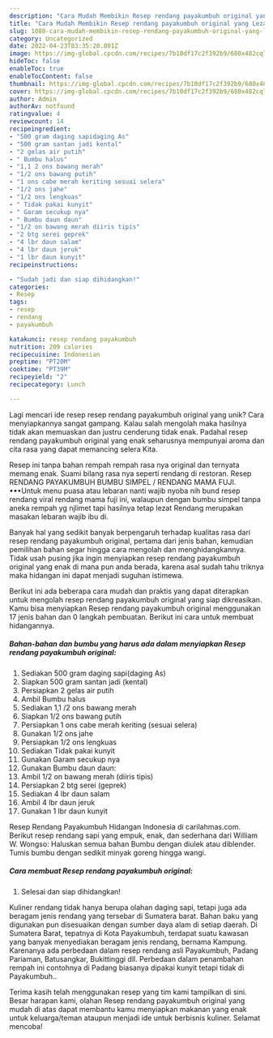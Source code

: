 ```yaml
---
description: "Cara Mudah Membikin Resep rendang payakumbuh original yang Lezat"
title: "Cara Mudah Membikin Resep rendang payakumbuh original yang Lezat"
slug: 1080-cara-mudah-membikin-resep-rendang-payakumbuh-original-yang-lezat
category: Uncategorized
date: 2022-04-23T03:35:20.801Z
image: https://img-global.cpcdn.com/recipes/7b10df17c2f392b9/680x482cq70/resep-rendang-payakumbuh-original-foto-resep-utama.jpg
hideToc: false
enableToc: true
enableTocContent: false
thumbnail: https://img-global.cpcdn.com/recipes/7b10df17c2f392b9/680x482cq70/resep-rendang-payakumbuh-original-foto-resep-utama.jpg
cover: https://img-global.cpcdn.com/recipes/7b10df17c2f392b9/680x482cq70/resep-rendang-payakumbuh-original-foto-resep-utama.jpg
author: Admin
authorAv: notfound
ratingvalue: 4
reviewcount: 14
recipeingredient:
- "500 gram daging sapidaging As"
- "500 gram santan jadi kental"
- "2 gelas air putih"
- " Bumbu halus"
- "1,1 2 ons bawang merah"
- "1/2 ons bawang putih"
- "1 ons cabe merah keriting sesuai selera"
- "1/2 ons jahe"
- "1/2 ons lengkuas"
- " Tidak pakai kunyit"
- " Garam secukup nya"
- " Bumbu daun daun"
- "1/2 on bawang merah diiris tipis"
- "2 btg serei geprek"
- "4 lbr daun salam"
- "4 lbr daun jeruk"
- "1 lbr daun kunyit"
recipeinstructions:

- "Sudah jadi dan siap dihidangkan!"
categories:
- Resep
tags:
- resep
- rendang
- payakumbuh

katakunci: resep rendang payakumbuh 
nutrition: 209 calories
recipecuisine: Indonesian
preptime: "PT20M"
cooktime: "PT39M"
recipeyield: "2"
recipecategory: Lunch

---
```





Lagi mencari ide resep resep rendang payakumbuh original yang unik? Cara menyiapkannya sangat gampang. Kalau salah mengolah maka hasilnya tidak akan memuaskan dan justru cenderung tidak enak. Padahal resep rendang payakumbuh original yang enak seharusnya mempunyai aroma dan cita rasa yang dapat memancing selera Kita.





Resep ini tanpa bahan rempah rempah rasa nya original dan ternyata memang enak. Suami bilang rasa nya seperti rendang di restoran. Resep RENDANG PAYAKUMBUH BUMBU SIMPEL / RENDANG MAMA FUJI. •••Untuk menu puasa atau lebaran nanti wajib nyoba nih bund resep rendang viral rendang mama fuji ini, walaupun dengan bumbu simpel tanpa aneka rempah yg njlimet tapi hasilnya tetap lezat Rendang merupakan masakan lebaran wajib ibu di.

Banyak hal yang sedikit banyak berpengaruh terhadap kualitas rasa dari resep rendang payakumbuh original, pertama dari jenis bahan, kemudian pemilihan bahan segar hingga cara mengolah dan menghidangkannya. Tidak usah pusing jika ingin menyiapkan resep rendang payakumbuh original yang enak di mana pun anda berada, karena asal sudah tahu triknya maka hidangan ini dapat menjadi suguhan istimewa.






Berikut ini ada beberapa cara mudah dan praktis yang dapat diterapkan untuk mengolah resep rendang payakumbuh original yang siap dikreasikan. Kamu bisa menyiapkan Resep rendang payakumbuh original menggunakan 17 jenis bahan dan 0 langkah pembuatan. Berikut ini cara untuk membuat hidangannya.

<!--inarticleads1-->

##### Bahan-bahan dan bumbu yang harus ada dalam menyiapkan Resep rendang payakumbuh original:

1. Sediakan 500 gram daging sapi(daging As)
1. Siapkan 500 gram santan jadi (kental)
1. Persiapkan 2 gelas air putih
1. Ambil  Bumbu halus
1. Sediakan 1,1 /2 ons bawang merah
1. Siapkan 1/2 ons bawang putih
1. Persiapkan 1 ons cabe merah keriting (sesuai selera)
1. Gunakan 1/2 ons jahe
1. Persiapkan 1/2 ons lengkuas
1. Sediakan  Tidak pakai kunyit
1. Gunakan  Garam secukup nya
1. Gunakan  Bumbu daun daun:
1. Ambil 1/2 on bawang merah (diiris tipis)
1. Persiapkan 2 btg serei (geprek)
1. Sediakan 4 lbr daun salam
1. Ambil 4 lbr daun jeruk
1. Gunakan 1 lbr daun kunyit


Resep Rendang Payakumbuh Hidangan Indonesia di carilahmas.com. Berikut resep rendang sapi yang empuk, enak, dan sederhana dari William W. Wongso: Haluskan semua bahan Bumbu dengan diulek atau diblender. Tumis bumbu dengan sedikit minyak goreng hingga wangi. 

<!--inarticleads2-->

##### Cara membuat Resep rendang payakumbuh original:


1. Selesai dan siap dihidangkan!

Kuliner rendang tidak hanya berupa olahan daging sapi, tetapi juga ada beragam jenis rendang yang tersebar di Sumatera barat. Bahan baku yang digunakan pun disesuaikan dengan sumber daya alam di setiap daerah. Di Sumatera Barat, tepatnya di Kota Payakumbuh, terdapat suatu kawasan yang banyak menyediakan beragam jenis rendang, bernama Kampung. Karenanya ada perbedaan dalam resep rendang asli Payakumbuh, Padang Pariaman, Batusangkar, Bukittinggi dll. Perbedaan dalam penambahan rempah ini contohnya di Padang biasanya dipakai kunyit tetapi tidak di Payakumbuh.. 

Terima kasih telah menggunakan resep yang tim kami tampilkan di sini. Besar harapan kami, olahan Resep rendang payakumbuh original yang mudah di atas dapat membantu kamu menyiapkan makanan yang enak untuk keluarga/teman ataupun menjadi ide untuk berbisnis kuliner. Selamat mencoba!
